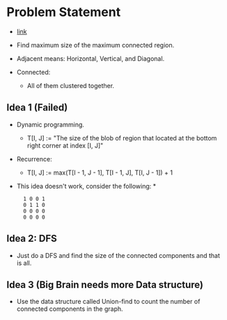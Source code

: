 # Problem Statement

* [link](https://www.hackerrank.com/challenges/ctci-connected-cell-in-a-grid/problem?h_l=interview&playlist_slugs%5B%5D=interview-preparation-kit&playlist_slugs%5B%5D=graphs)


* Find maximum size of the maximum connected region.

* Adjacent means: Horizontal, Vertical, and Diagonal. 

* Connected:
  * All of them clustered together.

## Idea 1 (Failed)

* Dynamic programming.
  * T[I, J] := "The size of the blob of region that located at the bottom right corner at index [I, J]"

* Recurrence:
  * T[I, J] := max(T[I - 1, J - 1], T[I - 1, J], T[I, J - 1]) + 1

* This idea doesn't work, consider the following:
  * 
  ```
    1 0 0 1
    0 1 1 0
    0 0 0 0
    0 0 0 0
  ```

## Idea 2: DFS

* Just do a DFS and find the size of the connected components and that is all.

## Idea 3 (Big Brain needs more Data structure)

* Use the data structure called Union-find to count the number of connected components in the 
graph.

